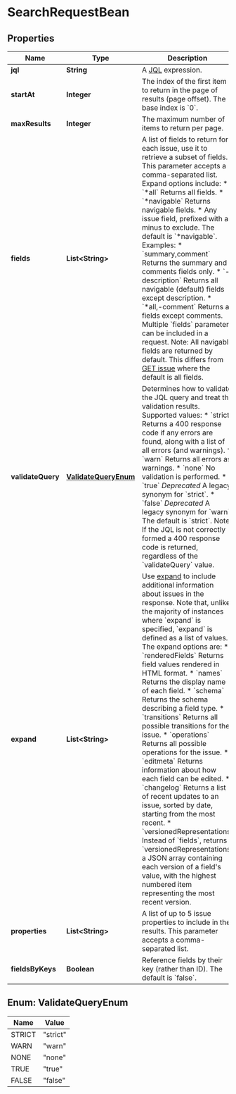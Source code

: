

# SearchRequestBean


## Properties

Name | Type | Description | Notes
------------ | ------------- | ------------- | -------------
**jql** | **String** | A [JQL](https://confluence.atlassian.com/x/egORLQ) expression. |  [optional]
**startAt** | **Integer** | The index of the first item to return in the page of results (page offset). The base index is &#x60;0&#x60;. |  [optional]
**maxResults** | **Integer** | The maximum number of items to return per page. |  [optional]
**fields** | **List&lt;String&gt;** | A list of fields to return for each issue, use it to retrieve a subset of fields. This parameter accepts a comma-separated list. Expand options include:   *  &#x60;*all&#x60; Returns all fields.  *  &#x60;*navigable&#x60; Returns navigable fields.  *  Any issue field, prefixed with a minus to exclude.  The default is &#x60;*navigable&#x60;.  Examples:   *  &#x60;summary,comment&#x60; Returns the summary and comments fields only.  *  &#x60;-description&#x60; Returns all navigable (default) fields except description.  *  &#x60;*all,-comment&#x60; Returns all fields except comments.  Multiple &#x60;fields&#x60; parameters can be included in a request.  Note: All navigable fields are returned by default. This differs from [GET issue](#api-rest-api-3-issue-issueIdOrKey-get) where the default is all fields. |  [optional]
**validateQuery** | [**ValidateQueryEnum**](#ValidateQueryEnum) | Determines how to validate the JQL query and treat the validation results. Supported values:   *  &#x60;strict&#x60; Returns a 400 response code if any errors are found, along with a list of all errors (and warnings).  *  &#x60;warn&#x60; Returns all errors as warnings.  *  &#x60;none&#x60; No validation is performed.  *  &#x60;true&#x60; *Deprecated* A legacy synonym for &#x60;strict&#x60;.  *  &#x60;false&#x60; *Deprecated* A legacy synonym for &#x60;warn&#x60;.  The default is &#x60;strict&#x60;.  Note: If the JQL is not correctly formed a 400 response code is returned, regardless of the &#x60;validateQuery&#x60; value. |  [optional]
**expand** | **List&lt;String&gt;** | Use [expand](em&gt;#expansion) to include additional information about issues in the response. Note that, unlike the majority of instances where &#x60;expand&#x60; is specified, &#x60;expand&#x60; is defined as a list of values. The expand options are:   *  &#x60;renderedFields&#x60; Returns field values rendered in HTML format.  *  &#x60;names&#x60; Returns the display name of each field.  *  &#x60;schema&#x60; Returns the schema describing a field type.  *  &#x60;transitions&#x60; Returns all possible transitions for the issue.  *  &#x60;operations&#x60; Returns all possible operations for the issue.  *  &#x60;editmeta&#x60; Returns information about how each field can be edited.  *  &#x60;changelog&#x60; Returns a list of recent updates to an issue, sorted by date, starting from the most recent.  *  &#x60;versionedRepresentations&#x60; Instead of &#x60;fields&#x60;, returns &#x60;versionedRepresentations&#x60; a JSON array containing each version of a field&#39;s value, with the highest numbered item representing the most recent version. |  [optional]
**properties** | **List&lt;String&gt;** | A list of up to 5 issue properties to include in the results. This parameter accepts a comma-separated list. |  [optional]
**fieldsByKeys** | **Boolean** | Reference fields by their key (rather than ID). The default is &#x60;false&#x60;. |  [optional]



## Enum: ValidateQueryEnum

Name | Value
---- | -----
STRICT | &quot;strict&quot;
WARN | &quot;warn&quot;
NONE | &quot;none&quot;
TRUE | &quot;true&quot;
FALSE | &quot;false&quot;



